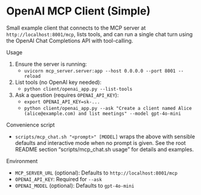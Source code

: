 # OpenAI MCP Client (Simple)

Small example client that connects to the MCP server at `http://localhost:8001/mcp`, lists tools, and can run a single chat turn using the OpenAI Chat Completions API with tool-calling.

Usage

1) Ensure the server is running:
   - `uvicorn mcp_server.server:app --host 0.0.0.0 --port 8001 --reload`
2) List tools (no OpenAI key needed):
   - `python client/openai_app.py --list-tools`
3) Ask a question (requires `OPENAI_API_KEY`):
   - `export OPENAI_API_KEY=sk-...`
   - `python client/openai_app.py --ask "Create a client named Alice (alice@example.com) and list meetings" --model gpt-4o-mini`

Convenience script
- `scripts/mcp_chat.sh "<prompt>" [MODEL]` wraps the above with sensible defaults and interactive mode when no prompt is given. See the root README section “scripts/mcp_chat.sh usage” for details and examples.

Environment
- `MCP_SERVER_URL` (optional): Defaults to `http://localhost:8001/mcp`
- `OPENAI_API_KEY`: Required for `--ask`
- `OPENAI_MODEL` (optional): Defaults to `gpt-4o-mini`
